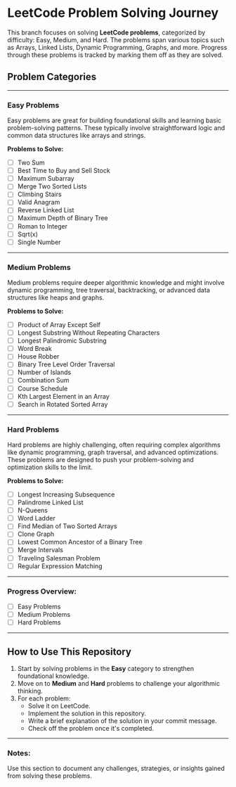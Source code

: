 # LeetCode Problem Solving Journey

This branch focuses on solving **LeetCode problems**, categorized by difficulty: Easy, Medium, and Hard. The problems span various topics such as Arrays, Linked Lists, Dynamic Programming, Graphs, and more. Progress through these problems is tracked by marking them off as they are solved.

## Problem Categories

---

### Easy Problems

Easy problems are great for building foundational skills and learning basic problem-solving patterns. These typically involve straightforward logic and common data structures like arrays and strings.

**Problems to Solve:**

- [ ] Two Sum
- [ ] Best Time to Buy and Sell Stock
- [ ] Maximum Subarray
- [ ] Merge Two Sorted Lists
- [ ] Climbing Stairs
- [ ] Valid Anagram
- [ ] Reverse Linked List
- [ ] Maximum Depth of Binary Tree
- [ ] Roman to Integer
- [ ] Sqrt(x)
- [ ] Single Number

---

### Medium Problems

Medium problems require deeper algorithmic knowledge and might involve dynamic programming, tree traversal, backtracking, or advanced data structures like heaps and graphs.

**Problems to Solve:**

- [ ] Product of Array Except Self
- [ ] Longest Substring Without Repeating Characters
- [ ] Longest Palindromic Substring
- [ ] Word Break
- [ ] House Robber
- [ ] Binary Tree Level Order Traversal
- [ ] Number of Islands
- [ ] Combination Sum
- [ ] Course Schedule
- [ ] Kth Largest Element in an Array
- [ ] Search in Rotated Sorted Array

---

### Hard Problems

Hard problems are highly challenging, often requiring complex algorithms like dynamic programming, graph traversal, and advanced optimizations. These problems are designed to push your problem-solving and optimization skills to the limit.

**Problems to Solve:**

- [ ] Longest Increasing Subsequence
- [ ] Palindrome Linked List
- [ ] N-Queens
- [ ] Word Ladder
- [ ] Find Median of Two Sorted Arrays
- [ ] Clone Graph
- [ ] Lowest Common Ancestor of a Binary Tree
- [ ] Merge Intervals
- [ ] Traveling Salesman Problem
- [ ] Regular Expression Matching

---

### Progress Overview:

- [ ] Easy Problems
- [ ] Medium Problems
- [ ] Hard Problems

---

## How to Use This Repository

1. Start by solving problems in the **Easy** category to strengthen foundational knowledge.
2. Move on to **Medium** and **Hard** problems to challenge your algorithmic thinking.
3. For each problem:
   - Solve it on LeetCode.
   - Implement the solution in this repository.
   - Write a brief explanation of the solution in your commit message.
   - Check off the problem once it's completed.

---

### Notes:

Use this section to document any challenges, strategies, or insights gained from solving these problems.
